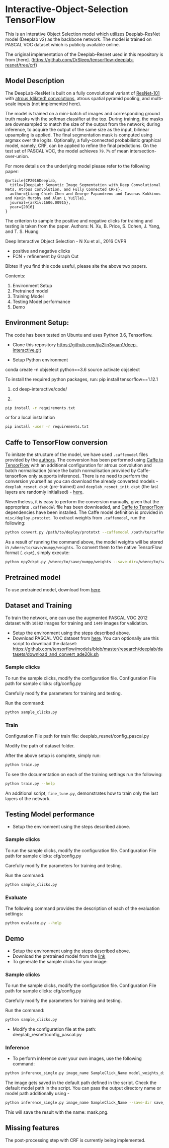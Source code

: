 # Interactive-Object-Selection TensorFlow

This is an Interative Object Selection model which utilizes Deeplab-ResNet model (Deeplab v2) as 
the backbone network. The model is trained on PASCAL VOC dataset which is publicly available online.

The original implementation of the Deeplab-Resnet used in this repository is from [here].
(https://github.com/DrSleep/tensorflow-deeplab-resnet/tree/crf)


## Model Description

The DeepLab-ResNet is built on a fully convolutional variant of [ResNet-101](https://github.com/KaimingHe/deep-residual-networks) with [atrous (dilated) convolutions](https://github.com/fyu/dilation), atrous spatial pyramid pooling, and multi-scale inputs (not implemented here).

The model is trained on a mini-batch of images and corresponding ground truth masks with the softmax classifier at the top. During training, the masks are downsampled to match the size of the output from the network; during inference, to acquire the output of the same size as the input, bilinear upsampling is applied. The final segmentation mask is computed using argmax over the logits.
Optionally, a fully-connected probabilistic graphical model, namely, CRF, can be applied to refine the final predictions.
On the test set of PASCAL VOC, the model achieves <code>79.7%</code> of mean intersection-over-union.

For more details on the underlying model please refer to the following paper:

    @article{CP2016Deeplab,
      title={DeepLab: Semantic Image Segmentation with Deep Convolutional Nets, Atrous Convolution, and Fully Connected CRFs},
      author={Liang-Chieh Chen and George Papandreou and Iasonas Kokkinos and Kevin Murphy and Alan L Yuille},
      journal={arXiv:1606.00915},
      year={2016}
    }

The criterion to sample the positive and negative clicks for training and testing is taken from the paper.
Authors: N. Xu, B. Price, S. Cohen, J. Yang, and T. S. Huang

Deep Interactive Object Selection - N Xu et al., 2016 CVPR
- positive and negative clicks
- FCN + refinement by Graph Cut

Bibtex
If you find this code useful, please site the above two papers.


Contents:
1. Environment Setup
2. Pretrained model
3. Training Model
4. Testing Model performance
5. Demo


## Environment Setup:

The code has been tested on Ubuntu and uses Python 3.6, Tensorflow.

- Clone this repository 
https://github.com/jia2lin3yuan1/deep-interactive.git

- Setup Python environment

conda create -n objselect python==3.6 
source activate objselect

To install the required python packages, run:
pip install tensorflow==1.12.1

1. cd deep-interactive/code/

2.
```bash
pip install -r requirements.txt
```
or for a local installation
```bash
pip install -user -r requirements.txt
```

## Caffe to TensorFlow conversion

To imitate the structure of the model, we have used `.caffemodel` files provided by the [authors](http://liangchiehchen.com/projects/DeepLabv2_resnet.html). The conversion has been performed using [Caffe to TensorFlow](https://github.com/ethereon/caffe-tensorflow) with an additional configuration for atrous convolution and batch normalisation (since the batch normalisation provided by Caffe-tensorflow only supports inference). 
There is no need to perform the conversion yourself as you can download the already converted models - `deeplab_resnet.ckpt` (pre-trained) and `deeplab_resnet_init.ckpt` (the last layers are randomly initialised) - [here](https://drive.google.com/open?id=0B_rootXHuswsZ0E4Mjh1ZU5xZVU).

Nevertheless, it is easy to perform the conversion manually, given that the appropriate `.caffemodel` file has been downloaded, and [Caffe to TensorFlow](https://github.com/ethereon/caffe-tensorflow) dependencies have been installed. The Caffe model definition is provided in `misc/deploy.prototxt`. 
To extract weights from `.caffemodel`, run the following:
```bash
python convert.py /path/to/deploy/prototxt --caffemodel /path/to/caffemodel --data-output-path /where/to/save/numpy/weights
```
As a result of running the command above, the model weights will be stored in `/where/to/save/numpy/weights`. To convert them to the native TensorFlow format (`.ckpt`), simply execute:
```bash
python npy2ckpt.py /where/to/save/numpy/weights --save-dir=/where/to/save/ckpt/weights
```

## Pretrained model
To use pretrained model, download from [here](https://drive.google.com/open?id=1VEHHBBN2b-eKtvz7rgOS1F4ah0oDW76P). 


## Dataset and Training

To train the network, one can use the augmented PASCAL VOC 2012 dataset with <code>10582</code> images for training and <code>1449</code> images for validation.



- Setup the environment using the steps described above.
- Download PASCAL VOC dataset from [here](http://host.robots.ox.ac.uk/pascal/VOC/voc2012/index.html#data).
You can optionally use this script to download the dataset:
https://github.com/tensorflow/models/blob/master/research/deeplab/datasets/download_and_convert_ade20k.sh


### Sample clicks
To run the sample clicks, modify the configuration file.
Configuration File path for sample clicks: 
cfg/config.py

Carefully modify the parameters for training and testing.

Run the command:
```bash
python sample_clicks.py
```

### Train
Configuration File path for train file: 
deeplab_resnet/config_pascal.py

Modify the path of dataset folder.

After the above setup is complete, simply run:
```bash
python train.py 
```

To see the documentation on each of the training settings run the following:

```bash
python train.py --help
```

An additional script, `fine_tune.py`, demonstrates how to train only the last layers of the network. 



## Testing Model performance

- Setup the environment using the steps described above.

### Sample clicks
To run the sample clicks, modify the configuration file.
Configuration File path for sample clicks: 
cfg/config.py

Carefully modify the parameters for training and testing.

Run the command:
```bash
python sample_clicks.py
```

### Evaluate
The following command provides the description of each of the evaluation settings:
```bash
python evaluate.py --help
```


## Demo

- Setup the environment using the steps described above.
- Download the pretrained model from the [link](https://drive.google.com/open?id=1VEHHBBN2b-eKtvz7rgOS1F4ah0oDW76P) 
- To generate the sample clicks for your image:

### Sample clicks
To run the sample clicks, modify the configuration file.
Configuration File path for sample clicks: 
cfg/config.py

Carefully modify the parameters for training and testing.

Run the command:
```bash
python sample_clicks.py
```

- Modify the configuration file at the path: 
deeplab_resnet/config_pascal.py

### Inference
- To perform inference over your own images, use the following command:
```bash
python inference_single.py image_name SampleClick_Name model_weights_directory
```
The image gets saved in the default path defined in the script. Check the default model path in the script. You can pass the output directory name or model path additionally using -  
```bash
python inference_single.py image_name SampleClick_Name --save-dir save_directory 
```

This will save the result with the name: mask.png.


## Missing features

The post-processing step with CRF is currently being implemented. 
